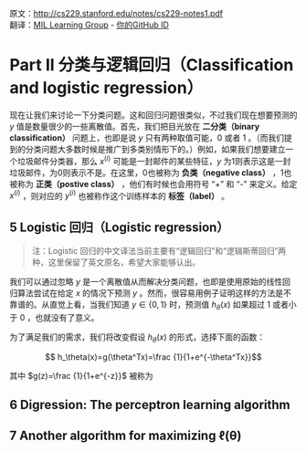 原文：http://cs229.stanford.edu/notes/cs229-notes1.pdf  
翻译：[MIL Learning Group](https://github.com/milLearningGroup/Stanford-CS229-CN) - [你的GitHub ID](#对应链接地址)

# Part II 分类与逻辑回归（Classification and logistic regression）

现在让我们来讨论一下分类问题。这和回归问题很类似，不过我们现在想要预测的 $y$ 值是数量很少的一些离散值。首先，我们把目光放在 **二分类（binary classification）** 问题上，也即是说 $y$ 只有两种取值可能，0 或者 1 。（而我们提到的分类问题大多数时候是推广到多类别情形下的。）例如，如果我们想要建立一个垃圾邮件分类器，那么 $x^{(i)}$ 可能是一封邮件的某些特征，$y$ 为1则表示这是一封垃圾邮件，为0则表示不是。在这里，0也被称为 **负类（negative class）** ，1也被称为 **正类（postive class）** ，他们有时候也会用符号 “+” 和 “-” 来定义。给定 $x^{(i)}$ ，则对应的 $y^{(i)}$ 也被称作这个训练样本的 **标签（label）** 。

## 5 Logistic 回归（Logistic regression）

>  注：Logistic 回归的中文译法当前主要有“逻辑回归”和“逻辑斯蒂回归”两种，这里保留了英文原名，希望大家能够认出。

我们可以通过忽略 $y$ 是一个离散值从而解决分类问题，也即是使用原始的线性回归算法尝试在给定 $x$ 的情况下预测 $y$ 。然而，很容易用例子证明这样的方法是不靠谱的。从直觉上看，当我们知道 $y\in\{0,1\}$ 时，预测值 $h_\theta(x)$ 如果超过 1 或者小于 0 ，也就没有了意义。  

为了满足我们的需求，我们将改变假设 $h_\theta(x)$ 的形式，选择下面的函数：  

$$ h_\theta(x)=g(\theta^Tx)=\frac {1}{1+e^{-\theta^Tx}}$$

其中 $g(z)=\frac {1}{1+e^{-z}}$ 被称为



## 6 Digression: The perceptron learning algorithm



## 7 Another algorithm for maximizing ℓ(θ)


